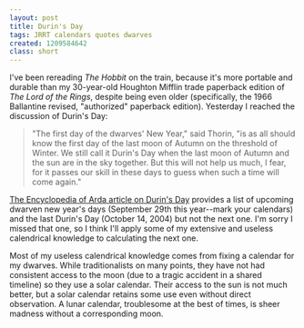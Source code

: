 ```yaml
---
layout: post
title: Durin's Day
tags: JRRT calendars quotes dwarves
created: 1209584642
class: short
---
```

I've been rereading *The Hobbit* on the train, because it's more portable and durable than my 30-year-old Houghton Mifflin trade paperback edition of *The Lord of the Rings*, despite being even older (specifically, the 1966 Ballantine revised, "authorized" paperback edition).  Yesterday I reached the discussion of Durin's Day:

> "The first day of the dwarves' New Year," said Thorin, "is as all should know the first day of the last moon of Autumn on the threshold of Winter.  We still call it Durin's Day when the last moon of Autumn and the sun are in the sky together.<!--break-->  But this will not help us much, I fear, for it passes our skill in these days to guess when such a time will come again."

[The Encyclopedia of Arda article on Durin's Day](http://www.glyphweb.com/arda/d/durinsday.html) provides a list of upcoming dwarven new year's days (September 29th this year--mark your calendars) and the last Durin's Day (October 14, 2004) but not the next one.  I'm sorry I missed that one, so I think I'll apply some of my extensive and useless calendrical knowledge to calculating the next one.

Most of my useless calendrical knowledge comes from fixing a calendar for my dwarves.  While traditionalists on many points, they have not had consistent access to the moon (due to a tragic accident in a shared timeline) so they use a solar calendar.  Their access to the sun is not much better, but a solar calendar retains some use even without direct observation.  A lunar calendar, troublesome at the best of times, is sheer madness without a corresponding moon.
